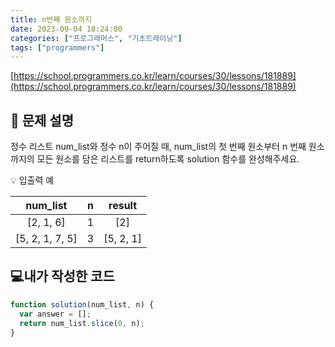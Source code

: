 ```yaml
---
title: n번째 원소까지
date: 2023-09-04 18:24:00
categories: ["프로그래머스", "기초트레이닝"]
tags: ["programmers"]
---
```


[https://school.programmers.co.kr/learn/courses/30/lessons/181889](https://school.programmers.co.kr/learn/courses/30/lessons/181889)

## 📔 문제 설명

정수 리스트 num_list와 정수 n이 주어질 때, num_list의 첫 번째 원소부터 n 번째 원소까지의 모든 원소를 담은 리스트를 return하도록 solution 함수를 완성해주세요.

💡 입출력 예

|    num_list     |  n  |  result   |
| :-------------: | :-: | :-------: |
|    [2, 1, 6]    |  1  |    [2]    |
| [5, 2, 1, 7, 5] |  3  | [5, 2, 1] |

## 💻내가 작성한 코드

```js
function solution(num_list, n) {
  var answer = [];
  return num_list.slice(0, n);
}
```
